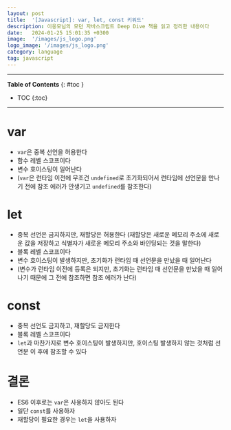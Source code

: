 ```yaml
---
layout: post
title:  '[Javascript]: var, let, const 키워드'
description: 이웅모님의 모던 자바스크립트 Deep Dive 책을 읽고 정리한 내용이다
date:   2024-01-25 15:01:35 +0300
image:  '/images/js_logo.png'
logo_image: '/images/js_logo.png'
category: language
tag: javascript
---
```


---
**Table of Contents**
{: #toc }
*  TOC
{:toc}

---

# var

- `var`은 중복 선언을 허용한다
- 함수 레벨 스코프이다
- 변수 호이스팅이 일어난다
- (`var`은 런타임 이전에 무조건 `undefined`로 초기화되어서 런타임에 선언문을 만나기 전에 참조 에러가 안생기고 `undefined`를 참조한다)

# let

- 중복 선언은 금지하지만, 재할당은 허용한다 (재할당은 새로운 메모리 주소에 새로운 값을 저장하고 식별자가 새로운 메모리 주소와 바인딩되는 것을 말한다)
- 블록 레벨 스코프이다
- 변수 호이스팅이 발생하지만, 초기화가 런타임 때 선언문을 만났을 때 일어난다
- (변수가 런타임 이전에 등록은 되지만, 초기화는 런타임 때 선언문을 만났을 때 일어나기 때문에 그 전에 참조하면 참조 에러가 난다)

# const

- 중복 선언도 금지하고, 재할당도 금지한다
- 블록 레벨 스코프이다
- `let`과 마찬가지로 변수 호이스팅이 발생하지만, 호이스팅 발생하지 않는 것처럼 선언문 이 후에 참조할 수 있다


# 결론

- ES6 이후로는 `var`은 사용하지 않아도 된다
- 일단 `const`를 사용하자
- 재할당이 필요한 경우는 `let`을 사용하자